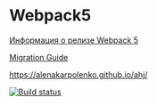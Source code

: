 # Webpack5

[Информация о релизе Webpack 5](https://webpack.js.org/blog/2020-10-10-webpack-5-release/)

[Migration Guide](https://webpack.js.org/migrate/5/)


https://alenakarpolenko.github.io/ahj/


[![Build status](https://ci.appveyor.com/api/projects/status/0p81qhf64qxk6jub?svg=true)](https://ci.appveyor.com/project/AlenaKarpolenko/ahj)
